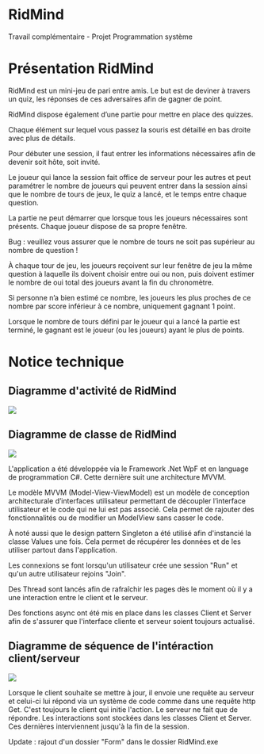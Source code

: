 # RidMind
Travail complémentaire - Projet Programmation système

<h1>Présentation RidMind</h1>

RidMind est un mini-jeu de pari entre amis. Le but est de deviner à travers un quiz, les réponses de ces adversaires afin de gagner de point.

RidMind dispose également d’une partie pour mettre en place des quizzes.

Chaque élément sur lequel vous passez la souris est détaillé en bas droite avec plus de détails.

Pour débuter une session, il faut entrer les informations nécessaires afin de devenir soit hôte, soit invité.

Le joueur qui lance la session fait office de serveur pour les autres et peut paramétrer le nombre de joueurs qui peuvent entrer dans la session ainsi que le nombre de tours de jeux, le quiz a lancé, et le temps entre chaque question.

La partie ne peut démarrer que lorsque tous les joueurs nécessaires sont présents. Chaque joueur dispose de sa propre fenêtre.

Bug : veuillez vous assurer que le nombre de tours ne soit pas supérieur au nombre de question !

À chaque tour de jeu, les joueurs reçoivent sur leur fenêtre de jeu la même question à laquelle ils doivent choisir entre oui ou non, puis doivent estimer le nombre de oui total des joueurs avant la fin du chronomètre.

Si personne n’a bien estimé ce nombre, les joueurs les plus proches de ce nombre par score inférieur à ce nombre, uniquement gagnant 1 point.

Lorsque le nombre de tours défini par le joueur qui a lancé la partie est terminé, le gagnant est le joueur (ou les joueurs) ayant le plus de points. 

<h1>Notice technique</h1>
<h2>Diagramme d'activité de RidMind</h2>
<img src="https://www.notion.so/image/https%3A%2F%2Fs3-us-west-2.amazonaws.com%2Fsecure.notion-static.com%2F9819b104-c72c-4f33-a8de-f328bb6e5c58%2Fda.RidMind.drawio_(1).png?id=5a8916d7-6c6f-454f-a5a7-b4d45a4013fc&table=block&spaceId=1688fadd-cbb2-4841-8dfd-879c8c4ea36d&width=2000&userId=a01ff20c-cd8d-4655-8041-f08b17481938&cache=v2">



<h2>Diagramme de classe de RidMind</h2>
<img src="https://www.notion.so/image/https%3A%2F%2Fs3-us-west-2.amazonaws.com%2Fsecure.notion-static.com%2F67518a2f-62ac-4e09-b500-49ca28c824b0%2Fdc.RidMind.drawio.png?table=block&id=1185abd0-80de-467c-90c4-9de97fbf7d6f&spaceId=1688fadd-cbb2-4841-8dfd-879c8c4ea36d&width=2000&userId=a01ff20c-cd8d-4655-8041-f08b17481938&cache=v2">

L'application a été développée via le Framework .Net WpF et en language de programmation C#. Cette dernière suit une architecture MVVM.

Le modèle MVVM (Model-View-ViewModel) est un modèle de conception architecturale d’interfaces utilisateur permettant de découpler l’interface utilisateur et le code qui ne lui est pas associé. Cela permet de rajouter des fonctionnalités ou de modifier un ModelView sans casser le code.

À noté aussi que le design pattern Singleton a été utilisé afin d'instancié la classe Values une fois. Cela permet de récupérer les données et de les utiliser partout dans l'application.

Les connexions se font lorsqu'un utilisateur crée une session "Run" et qu'un autre utilisateur rejoins "Join".

Des Thread sont lancés afin de rafraîchir les pages dès le moment où il y a une interaction entre le client et le serveur.

Des fonctions async ont été mis en place dans les classes Client et Server afin de s'assurer que l'interface cliente et serveur soient toujours actualisé.

<h2>Diagramme de séquence de l'intéraction client/serveur</h2>
<img src="https://www.notion.so/image/https%3A%2F%2Fs3-us-west-2.amazonaws.com%2Fsecure.notion-static.com%2F641c61f8-30e6-4e68-a8b9-9c4bc3cf9648%2Fds.RidMind.drawio.png?id=9bdd77e0-36d3-490a-9567-ab006facd0d6&table=block&spaceId=1688fadd-cbb2-4841-8dfd-879c8c4ea36d&width=2000&userId=a01ff20c-cd8d-4655-8041-f08b17481938&cache=v2">

Lorsque le client souhaite se mettre à jour, il envoie une requête au serveur et celui-ci lui répond via un système de code comme dans une requête http Get. C'est toujours le client qui initie l'action. Le serveur ne fait que de répondre. Les interactions sont stockées dans les classes Client et Server. Ces dernières interviennent jusqu'à la fin de la session.

Update : rajout d'un dossier "Form" dans le dossier RidMind.exe
